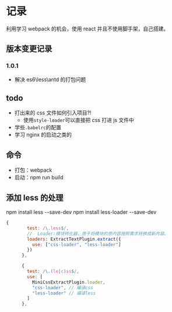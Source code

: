 # 记录

利用学习 webpack 的机会，使用 react 并且不使用脚手架，自己搭建。

## 版本变更记录

### 1.0.1

- 解决 es6\less\antd 的打包问题

## todo

- 打出来的 css 文件如何引入项目?!
  - 使用`style-loader`可以直接把 css 打进 js 文件中
- 学些`.babelrc`的配置
- 学习 nginx 的启动之类的

## 命令

- 打包：webpack
- 启动：npm run build

## 添加 less 的处理

npm install less --save-dev
npm install less-loader --save-dev

```js
{
        test: /\.less$/,
        //  Loader:模块转化器，用于将模块的原内容按照需求转换成新内容。
        loaders: ExtractTextPlugin.extract({
          use: ["css-loader", "less-loader"]
        })
      },

      {
        test: /\.(le|c)ss$/,
        use: [
          MiniCssExtractPlugin.loader,
          "css-loader", // 编译css
          "less-loader" // 编译less
        ]
      },
```
